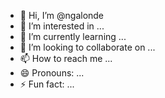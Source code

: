 - 👋 Hi, I’m @ngalonde
- 👀 I’m interested in ...
- 🌱 I’m currently learning ...
- 💞️ I’m looking to collaborate on ...
- 📫 How to reach me ...
- 😄 Pronouns: ...
- ⚡ Fun fact: ...

<!---
ngalonde/ngalonde is a ✨ special ✨ repository because its `README.md` (this file) appears on your GitHub profile.
You can click the Preview link to take a look at your changes.
--->
